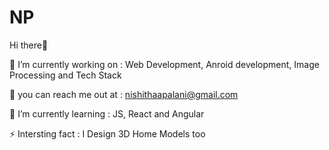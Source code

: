 # NP
Hi there👋

🔭 I’m currently working on : Web Development, Anroid development, Image Processing and Tech Stack 
 
📧 you can reach me out at : nishithaapalani@gmail.com

🌱 I’m currently learning : JS, React and Angular

⚡ Intersting fact : I Design 3D Home Models too

